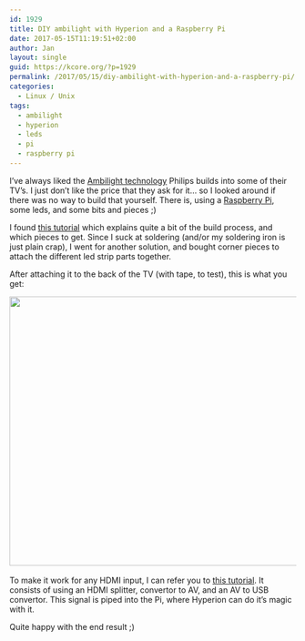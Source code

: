 ```yaml
---
id: 1929
title: DIY ambilight with Hyperion and a Raspberry Pi
date: 2017-05-15T11:19:51+02:00
author: Jan
layout: single
guid: https://kcore.org/?p=1929
permalink: /2017/05/15/diy-ambilight-with-hyperion-and-a-raspberry-pi/
categories:
  - Linux / Unix
tags:
  - ambilight
  - hyperion
  - leds
  - pi
  - raspberry pi
---
```

I&#8217;ve always liked the <a href="https://en.wikipedia.org/wiki/Ambilight" target="_blank" rel="noopener">Ambilight technology</a> Philips builds into some of their TV&#8217;s. I just don&#8217;t like the price that they ask for it&#8230; so I looked around if there was no way to build that yourself. There is, using a <a href="https://www.raspberrypi.org/" target="_blank" rel="noopener">Raspberry Pi</a>, some leds, and some bits and pieces ;)

I found <a href="http://awesomepi.com/diy-breath-taking-ambilight-for-your-own-tv-raspberry-pi-2-tutorial-part-1/" target="_blank" rel="noopener">this tutorial</a> which explains quite a bit of the build process, and which pieces to get. Since I suck at soldering (and/or my soldering iron is just plain crap), I went for another solution, and bought corner pieces to attach the different led strip parts together.

After attaching it to the back of the TV (with tape, to test), this is what you get:

<img class="aligncenter wp-image-1952 size-large" src="/assets/images/2017/05/IMG_20170501_144742-1024x526.jpg" alt="" width="920" height="473" srcset="/assets/images/2017/05/IMG_20170501_144742-1024x526.jpg 1024w, /assets/images/2017/05/IMG_20170501_144742-300x154.jpg 300w, /assets/images/2017/05/IMG_20170501_144742-768x394.jpg 768w, /assets/images/2017/05/IMG_20170501_144742-682x350.jpg 682w, /assets/images/2017/05/IMG_20170501_144742-150x77.jpg 150w" sizes="(max-width: 920px) 100vw, 920px" /> 

To make it work for any HDMI input, I can refer you to <a href="ttp://www.instructables.com/id/DIY-Ambilight-with-Hyperion-Works-with-HDMIAV-Sour/" target="_blank" rel="noopener">this tutorial</a>. It consists of using an HDMI splitter, convertor to AV, and an AV to USB convertor. This signal is piped into the Pi, where Hyperion can do it&#8217;s magic with it.

Quite happy with the end result ;)